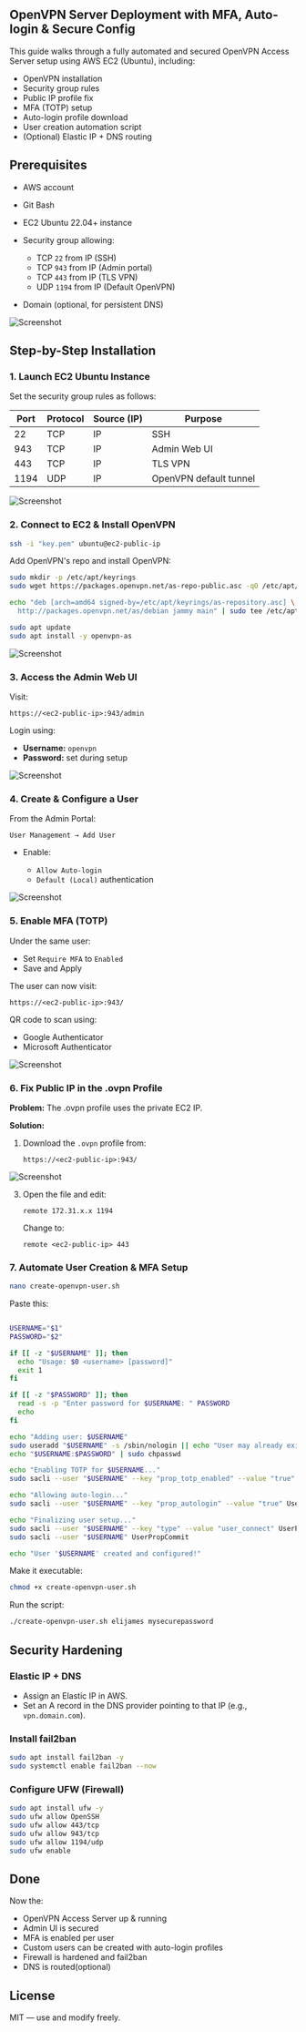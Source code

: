## OpenVPN Server Deployment with MFA, Auto-login & Secure Config

This guide walks through a fully automated and secured OpenVPN Access Server setup using AWS EC2 (Ubuntu), including:

* OpenVPN installation
* Security group rules
* Public IP profile fix
* MFA (TOTP) setup
* Auto-login profile download
* User creation automation script
* (Optional) Elastic IP + DNS routing


## Prerequisites

* AWS account
* Git Bash
* EC2 Ubuntu 22.04+ instance
* Security group allowing:

  * TCP `22` from IP (SSH)
  * TCP `943` from IP (Admin portal)
  * TCP `443` from IP (TLS VPN)
  * UDP `1194` from IP (Default OpenVPN)
* Domain (optional, for persistent DNS)
  
![Screenshot](Photos/Screenshot%202025-06-21%20211132.png)


## Step-by-Step Installation

### 1. Launch EC2 Ubuntu Instance

Set the security group rules as follows:

| Port | Protocol | Source (IP) | Purpose                |
| ---- | -------- | ----------- | ---------------------- |
| 22   | TCP      | IP     | SSH                    |
| 943  | TCP      | IP     | Admin Web UI           |
| 443  | TCP      | IP     | TLS VPN                |
| 1194 | UDP      | IP     | OpenVPN default tunnel |

![Screenshot](Photos/Screenshot%202025-06-21%20211920.png)


### 2. Connect to EC2 & Install OpenVPN

```bash
ssh -i "key.pem" ubuntu@ec2-public-ip
```


Add OpenVPN's repo and install OpenVPN:

```bash
sudo mkdir -p /etc/apt/keyrings
sudo wget https://packages.openvpn.net/as-repo-public.asc -qO /etc/apt/keyrings/as-repository.asc

echo "deb [arch=amd64 signed-by=/etc/apt/keyrings/as-repository.asc] \
  http://packages.openvpn.net/as/debian jammy main" | sudo tee /etc/apt/sources.list.d/openvpn-as-repo.list

sudo apt update
sudo apt install -y openvpn-as
```

![Screenshot](Photos/Screenshot%202025-06-21%20200828.png)  


### 3. Access the Admin Web UI

Visit:

```
https://<ec2-public-ip>:943/admin
```

Login using:

* **Username:** `openvpn`
* **Password:** set during setup  

![Screenshot](Photos/Screenshot%202025-06-21%20212355.png)  


### 4. Create & Configure a User

From the Admin Portal:

```
User Management → Add User
```

* Enable:

  * `Allow Auto-login`
  * `Default (Local)` authentication

![Screenshot](Photos/Screenshot%202025-06-21%20202309.png)


### 5. Enable MFA (TOTP)

Under the same user:

* Set `Require MFA` to `Enabled`
* Save and Apply

The user can now visit:

```
https://<ec2-public-ip>:943/
```

 QR code to scan using:

* Google Authenticator
* Microsoft Authenticator  

![Screenshot](Photos/Screenshot%202025-06-21%20204621.png)  


### 6. Fix Public IP in the .ovpn Profile

**Problem:** The .ovpn profile uses the private EC2 IP.

**Solution:**

1. Download the `.ovpn` profile from:

   ```
   https://<ec2-public-ip>:943/
   ```

![Screenshot](Photos/Screenshot%202025-06-21%20213003.png)



3. Open the file and edit:

   ```
   remote 172.31.x.x 1194
   ```

   Change to:

   ```
   remote <ec2-public-ip> 443
   ```


### 7. Automate User Creation & MFA Setup

```bash
nano create-openvpn-user.sh
```

Paste this:

```bash

USERNAME="$1"
PASSWORD="$2"

if [[ -z "$USERNAME" ]]; then
  echo "Usage: $0 <username> [password]"
  exit 1
fi

if [[ -z "$PASSWORD" ]]; then
  read -s -p "Enter password for $USERNAME: " PASSWORD
  echo
fi

echo "Adding user: $USERNAME"
sudo useradd "$USERNAME" -s /sbin/nologin || echo "User may already exist."
echo "$USERNAME:$PASSWORD" | sudo chpasswd

echo "Enabling TOTP for $USERNAME..."
sudo sacli --user "$USERNAME" --key "prop_totp_enabled" --value "true" UserPropPut

echo "Allowing auto-login..."
sudo sacli --user "$USERNAME" --key "prop_autologin" --value "true" UserPropPut

echo "Finalizing user setup..."
sudo sacli --user "$USERNAME" --key "type" --value "user_connect" UserPropPut
sudo sacli --user "$USERNAME" UserPropCommit

echo "User '$USERNAME' created and configured!"
```

Make it executable:

```bash
chmod +x create-openvpn-user.sh
```

Run the script:

```bash
./create-openvpn-user.sh elijames mysecurepassword
```


## Security Hardening

### Elastic IP + DNS

* Assign an Elastic IP in AWS.
* Set an A record in the DNS provider pointing to that IP (e.g., `vpn.domain.com`).


### Install fail2ban

```bash
sudo apt install fail2ban -y
sudo systemctl enable fail2ban --now
```


### Configure UFW (Firewall)

```bash
sudo apt install ufw -y
sudo ufw allow OpenSSH
sudo ufw allow 443/tcp
sudo ufw allow 943/tcp
sudo ufw allow 1194/udp
sudo ufw enable
```


## Done

Now the:

* OpenVPN Access Server up & running
* Admin UI is secured
* MFA is enabled per user
* Custom users can be created with auto-login profiles
* Firewall is hardened and fail2ban
* DNS is routed(optional) 


## License

MIT — use and modify freely.

